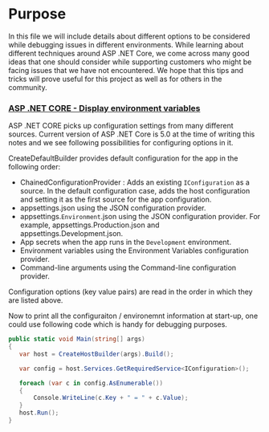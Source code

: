 ﻿# Purpose

In this file we will include details about different options to be considered while debugging issues in different environments. While learning about different techniques around ASP .NET Core, we come across many good ideas that one should consider while supporting customers who might be facing issues that we have not encountered. We hope that this tips and tricks will prove useful for this project as well as for others in the community.


### [ASP .NET CORE - Display environment variables](https://docs.microsoft.com/en-us/aspnet/core/fundamentals/configuration/?view=aspnetcore-5.0#display-environment-variables)

ASP .NET CORE picks up configuration settings from many different sources. Current version of ASP .NET Core is 5.0 at the time of writing this notes and we see following possibilities for configuring options in it. 

CreateDefaultBuilder provides default configuration for the app in the following order:

- ChainedConfigurationProvider : Adds an existing `IConfiguration` as a source. In the default configuration case, adds the host configuration and setting it as the first source for the app configuration.
- appsettings.json using the JSON configuration provider.
- appsettings.`Environment`.json using the JSON configuration provider. For example, appsettings.Production.json and appsettings.Development.json.
- App secrets when the app runs in the `Development` environment.
- Environment variables using the Environment Variables configuration provider.
- Command-line arguments using the Command-line configuration provider.

Configuration options (key value pairs) are read in the order in which they are listed above.

Now to print all the configuraiton / environemnt information at start-up, one could use following code which is handy for debugging purposes.

 ```csharp
public static void Main(string[] args)
{
    var host = CreateHostBuilder(args).Build();

    var config = host.Services.GetRequiredService<IConfiguration>();

    foreach (var c in config.AsEnumerable())
    {
        Console.WriteLine(c.Key + " = " + c.Value);
    }
    host.Run();
}
```

